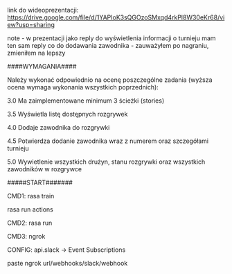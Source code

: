link do wideoprezentacji: https://drive.google.com/file/d/1YAPIoK3sQGOzoSMxqd4rkPl8W30eKr68/view?usp=sharing

note - w prezentacji jako reply do wyświetlenia informacji o turnieju mam ten sam reply co do dodawania zawodnika - zauważyłem po nagraniu, zmieniłem na lepszy


####WYMAGANIA####

Należy wykonać odpowiednio na ocenę poszczególne zadania (wyższa ocena wymaga wykonania wszystkich poprzednich):

3.0 Ma zaimplementowane minimum 3 ścieżki (stories)

3.5 Wyświetla listę dostępnych rozgrywek

4.0 Dodaje zawodnika do rozgrywki

4.5 Potwierdza dodanie zawodnika wraz z numerem oraz szczegółami turnieju

5.0 Wywietlenie wszystkich drużyn, stanu rozgrywki oraz wszystkich zawodników w rozgrywce


#####START#######


CMD1:
rasa train

rasa run actions

CMD2:
rasa run

CMD3:
ngrok

CONFIG:
api.slack ->  Event Subscriptions

paste ngrok url/webhooks/slack/webhook

